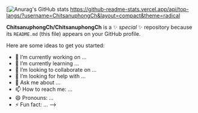 [![Anurag's GitHub stats](https://github-readme-stats.vercel.app/api?username=ChitsanuphongCh&show_icons=true&theme=radical)
https://github-readme-stats.vercel.app/api/top-langs/?username=ChitsanuphongCh&layout=compact&theme=radical


**ChitsanuphongCh/ChitsanuphongCh** is a ✨ _special_ ✨ repository because its `README.md` (this file) appears on your GitHub profile.

Here are some ideas to get you started:

- 🔭 I’m currently working on ...
- 🌱 I’m currently learning ...
- 👯 I’m looking to collaborate on ...
- 🤔 I’m looking for help with ...
- 💬 Ask me about ...
- 📫 How to reach me: ...
- 😄 Pronouns: ...
- ⚡ Fun fact: ...
-->
